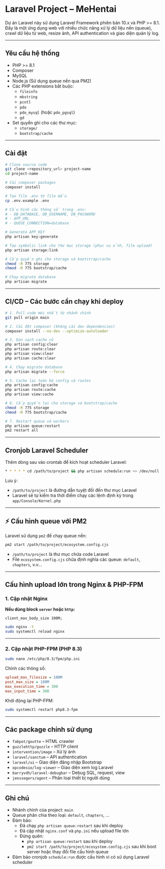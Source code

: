 # Laravel Project – MeHentai

Dự án Laravel này sử dụng Laravel Framework phiên bản 10.x và PHP >= 8.1. Đây là một ứng dụng web với nhiều chức năng xử lý dữ liệu nền (queue), crawl dữ liệu từ web, resize ảnh, API authentication và giao diện quản lý log.

---

## Yêu cầu hệ thống

- PHP >= 8.1
- Composer
- MySQL
- Node.js (Sử dụng queue nền qua PM2)
- Các PHP extensions bắt buộc:
  - `fileinfo`
  - `mbstring`
  - `pcntl`
  - `pdo`
  - `pdo_mysql` (hoặc `pdo_pgsql`)
  - `gd`
- Set quyền ghi cho các thư mục:
  - `storage/`
  - `bootstrap/cache`

---

## Cài đặt

```bash
# Clone source code
git clone <repository_url> project-name
cd project-name

# Cài composer packages
composer install

# Tạo file .env từ file mẫu
cp .env.example .env

# Cấu hình các thông số trong .env:
# - DB_DATABASE, DB_USERNAME, DB_PASSWORD
# - APP_URL
# - QUEUE_CONNECTION=database

# Generate APP_KEY
php artisan key:generate

# Tạo symbolic link cho thư mục storage (phục vụ ảnh, file upload)
php artisan storage:link

# Cấp quyền ghi cho storage và bootstrap/cache
chmod -R 775 storage
chmod -R 775 bootstrap/cache

# Chạy migrate database
php artisan migrate
```

---

## CI/CD – Các bước cần chạy khi deploy

```bash
# 1. Pull code mới nhất từ nhánh chính
git pull origin main

# 2. Cài đặt composer (không cài dev dependencies)
composer install --no-dev --optimize-autoloader

# 3. Dọn sạch cache cũ
php artisan config:clear
php artisan route:clear
php artisan view:clear
php artisan cache:clear

# 4. Chạy migrate database
php artisan migrate --force

# 5. Cache lại toàn bộ config và routes
php artisan config:cache
php artisan route:cache
php artisan view:cache

# 6. Cấp quyền lại cho storage và bootstrap/cache
chmod -R 775 storage
chmod -R 775 bootstrap/cache

# 7. Restart queue và workers
php artisan queue:restart
pm2 restart all
```

---

## Cronjob Laravel Scheduler

Thêm dòng sau vào crontab để kích hoạt scheduler Laravel:

```bash
* * * * * cd /path/to/project && php artisan schedule:run >> /dev/null 2>&1
```

Lưu ý:
- `/path/to/project` là đường dẫn tuyệt đối đến thư mục Laravel
- Laravel sẽ tự kiểm tra thời điểm chạy các lệnh định kỳ trong `app/Console/Kernel.php`

---

## ⚡ Cấu hình queue với PM2

Laravel sử dụng `pm2` để chạy queue nền:

```bash
pm2 start /path/to/project/ecosystem.config.cjs
```

- `/path/to/project` là thư mục chứa code Laravel
- File `ecosystem.config.cjs` chứa định nghĩa các queue: `default`, `chapters`, v.v...

---

## Cấu hình upload lớn trong Nginx & PHP-FPM

### 1. Cập nhật Nginx

**Nếu dùng block `server` hoặc `http`:**

```nginx
client_max_body_size 100M;
```

```bash
sudo nginx -t
sudo systemctl reload nginx
```

---

### 2. Cập nhật PHP-FPM (PHP 8.3)

```bash
sudo nano /etc/php/8.3/fpm/php.ini
```

Chỉnh các thông số:

```ini
upload_max_filesize = 100M
post_max_size = 100M
max_execution_time = 300
max_input_time = 300
```

Khởi động lại PHP-FPM:

```bash
sudo systemctl restart php8.3-fpm
```

---

## Các package chính sử dụng

- `fabpot/goutte` – HTML crawler
- `guzzlehttp/guzzle` – HTTP client
- `intervention/image` – Xử lý ảnh
- `laravel/sanctum` – API authentication
- `laravel/ui` – Giao diện đăng nhập Bootstrap
- `opcodesio/log-viewer` – Giao diện xem log Laravel
- `barryvdh/laravel-debugbar` – Debug SQL, request, view
- `jenssegers/agent` – Phân loại thiết bị người dùng

---

## Ghi chú

- Nhánh chính của project: `main`
- Queue phân chia theo loại: `default`, `chapters`, ...
- Đảm bảo:
  - Đã chạy `php artisan queue:restart` sau khi deploy
  - Đã cập nhật `nginx.conf` và `php.ini` nếu upload file lớn
  - Đừng quên:
    - `php artisan queue:restart` sau khi deploy
    - `pm2 start /path/to/project/ecosystem.config.cjs` sau khi boot server hoặc thay đổi file cấu hình queue
- Đảm bảo cronjob `schedule:run` được cấu hình vì có sử dụng Laravel scheduler